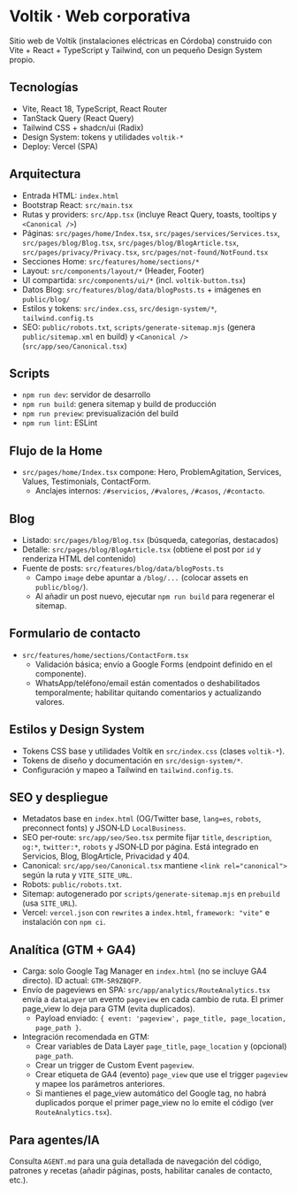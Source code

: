 # Voltik · Web corporativa

Sitio web de Voltik (instalaciones eléctricas en Córdoba) construido con Vite + React + TypeScript y Tailwind, con un pequeño Design System propio.

## Tecnologías
- Vite, React 18, TypeScript, React Router
- TanStack Query (React Query)
- Tailwind CSS + shadcn/ui (Radix)
- Design System: tokens y utilidades `voltik-*`
- Deploy: Vercel (SPA)

## Arquitectura
- Entrada HTML: `index.html`
- Bootstrap React: `src/main.tsx`
- Rutas y providers: `src/App.tsx` (incluye React Query, toasts, tooltips y `<Canonical />`)
- Páginas: `src/pages/home/Index.tsx`, `src/pages/services/Services.tsx`, `src/pages/blog/Blog.tsx`, `src/pages/blog/BlogArticle.tsx`, `src/pages/privacy/Privacy.tsx`, `src/pages/not-found/NotFound.tsx`
- Secciones Home: `src/features/home/sections/*`
- Layout: `src/components/layout/*` (Header, Footer)
- UI compartida: `src/components/ui/*` (incl. `voltik-button.tsx`)
- Datos Blog: `src/features/blog/data/blogPosts.ts` + imágenes en `public/blog/`
- Estilos y tokens: `src/index.css`, `src/design-system/*`, `tailwind.config.ts`
- SEO: `public/robots.txt`, `scripts/generate-sitemap.mjs` (genera `public/sitemap.xml` en build) y `<Canonical />` (`src/app/seo/Canonical.tsx`)

## Scripts
- `npm run dev`: servidor de desarrollo
- `npm run build`: genera sitemap y build de producción
- `npm run preview`: previsualización del build
- `npm run lint`: ESLint

## Flujo de la Home
- `src/pages/home/Index.tsx` compone: Hero, ProblemAgitation, Services, Values, Testimonials, ContactForm.
  - Anclajes internos: `/#servicios`, `/#valores`, `/#casos`, `/#contacto`.

## Blog
- Listado: `src/pages/blog/Blog.tsx` (búsqueda, categorías, destacados)
- Detalle: `src/pages/blog/BlogArticle.tsx` (obtiene el post por `id` y renderiza HTML del contenido)
- Fuente de posts: `src/features/blog/data/blogPosts.ts`
  - Campo `image` debe apuntar a `/blog/...` (colocar assets en `public/blog/`).
  - Al añadir un post nuevo, ejecutar `npm run build` para regenerar el sitemap.

## Formulario de contacto
- `src/features/home/sections/ContactForm.tsx`
  - Validación básica; envío a Google Forms (endpoint definido en el componente).
  - WhatsApp/teléfono/email están comentados o deshabilitados temporalmente; habilitar quitando comentarios y actualizando valores.

## Estilos y Design System
- Tokens CSS base y utilidades Voltik en `src/index.css` (clases `voltik-*`).
- Tokens de diseño y documentación en `src/design-system/*`.
- Configuración y mapeo a Tailwind en `tailwind.config.ts`.

## SEO y despliegue
- Metadatos base en `index.html` (OG/Twitter base, `lang=es`, `robots`, preconnect fonts) y JSON‑LD `LocalBusiness`.
- SEO per‑route: `src/app/seo/Seo.tsx` permite fijar `title`, `description`, `og:*`, `twitter:*`, `robots` y JSON‑LD por página. Está integrado en Servicios, Blog, BlogArticle, Privacidad y 404.
- Canonical: `src/app/seo/Canonical.tsx` mantiene `<link rel="canonical">` según la ruta y `VITE_SITE_URL`.
- Robots: `public/robots.txt`.
- Sitemap: autogenerado por `scripts/generate-sitemap.mjs` en `prebuild` (usa `SITE_URL`).
- Vercel: `vercel.json` con `rewrites` a `index.html`, `framework: "vite"` e instalación con `npm ci`.

## Analítica (GTM + GA4)
- Carga: solo Google Tag Manager en `index.html` (no se incluye GA4 directo). ID actual: `GTM-5R9ZBQFP`.
- Envío de pageviews en SPA: `src/app/analytics/RouteAnalytics.tsx` envía a `dataLayer` un evento `pageview` en cada cambio de ruta. El primer page_view lo deja para GTM (evita duplicados).
  - Payload enviado: `{ event: 'pageview', page_title, page_location, page_path }`.
- Integración recomendada en GTM:
  - Crear variables de Data Layer `page_title`, `page_location` y (opcional) `page_path`.
  - Crear un trigger de Custom Event `pageview`.
  - Crear etiqueta de GA4 (evento) `page_view` que use el trigger `pageview` y mapee los parámetros anteriores.
  - Si mantienes el page_view automático del Google tag, no habrá duplicados porque el primer page_view no lo emite el código (ver `RouteAnalytics.tsx`).

## Para agentes/IA
Consulta `AGENT.md` para una guía detallada de navegación del código, patrones y recetas (añadir páginas, posts, habilitar canales de contacto, etc.).
